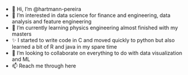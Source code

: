 - 👋 Hi, I’m @hartmann-pereira
- 👀 I’m interested in data science for finance and engineering, data analysis and feature engineering
- 🌱 I’m currently learning physics engineering almost finished with my masters
- ✨ I started to write code in C and moved quickly to python but also learned a bit of R and java in my spare time 
- 💞️ I’m looking to collaborate on everything to do with data visualization and ML
- 📫 Reach me through here

<!---
hartmann-pereira/hartmann-pereira is a ✨ special ✨ repository because its `README.md` (this file) appears on your GitHub profile.
You can click the Preview link to take a look at your changes.
--->
